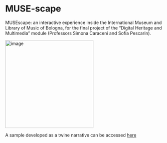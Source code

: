# MUSE-scape


MUSEscape: an interactive experience inside the International Museum and Library of Music of Bologna, for the final project of the “Digital Heritage and Multimedia” module (Professors Simona Caraceni and Sofia Pescarin).

<img width="281" alt="image" src="https://user-images.githubusercontent.com/92371498/177417852-40ab55d4-da36-4f93-bd21-1f7aee18046b.png">


A sample developed as a twine narrative can be accessed [here](MUSE-scape.github.io/MUSEscape/MUSEscape_Twine.html)
